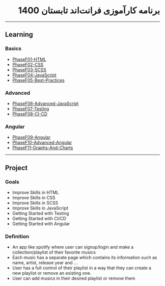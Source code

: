 <div dir="rtl">

# برنامه کارآموزی فرانت‌اند تابستان 1400

</div>

---

## Learning

### Basics
-  [PhaseF01-HTML](../Frontend/PhaseF01-HTML/PhaseF01-HTML.md)
-  [PhaseF02-CSS](../Frontend/PhaseF02-CSS/PhaseF02-CSS.md)
-  [PhaseF03-SCSS](../Frontend/PhaseF03-SCSS/PhaseF03-SCSS.md)
-  [PhaseF04-JavaScript](../Frontend/PhaseF04-JavaScript/PhaseF04-JavaScript.md)
-  [PhaseF05-Best-Practices](../Frontend/PhaseF05-Best-Practices/PhaseF05-Best-Practices.md)

### Advanced
-  [PhaseF06-Advanced-JavaScript](../Frontend/PhaseF06-Advanced-JavaScript/PhaseF06-Advanced-JavaScript.md)
-  [PhaseF07-Testing](../Frontend/PhaseF07-UnitTest/PhaseF07-UnitTest.md)
-  [PhaseF08-CI-CD](../Frontend/PhaseF08-CI-CD/PhaseF08-CI-CD.md)

### Angular
-  [PhaseF09-Angular](../Frontend/PhaseF09-Angular/PhaseF09-Angular.md)
-  [PhaseF10-Advanced-Angular](../Frontend/PhaseF10-Advanced-Angular/PhaseF10-Advanced-Angular.md)
-  [PhaseF11-Graphs-And-Charts](../Frontend/PhaseF11-Advanced-Components/PhaseF11-AdvancedComponents.md)

---

## Project

### Goals

- Improve Skills in HTML
- Improve Skills in CSS
- Improve Skills in SCSS
- Improve Skills in JavaScript
- Getting Started with Testing
- Getting Started with CI/CD
- Getting Started with Angular


### Definition

- An app like spotify where user can signup/login and make a collection/playlist of their favorite musics
- Each music has a separate page which contains its information such as name, artist, release year and ...
- User has a full control of their playlist in a way that they can create a new playlist or remove an existing one.
- User can add musics in their desired playlist or remove them
